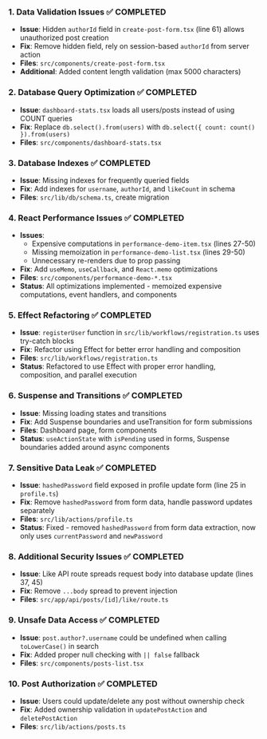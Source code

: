 ### 1. Data Validation Issues ✅ COMPLETED
- **Issue**: Hidden `authorId` field in `create-post-form.tsx` (line 61) allows unauthorized post creation
- **Fix**: Remove hidden field, rely on session-based `authorId` from server action
- **Files**: `src/components/create-post-form.tsx`
- **Additional**: Added content length validation (max 5000 characters)

### 2. Database Query Optimization ✅ COMPLETED
- **Issue**: `dashboard-stats.tsx` loads all users/posts instead of using COUNT queries
- **Fix**: Replace `db.select().from(users)` with `db.select({ count: count() }).from(users)`
- **Files**: `src/components/dashboard-stats.tsx`

### 3. Database Indexes ✅ COMPLETED
- **Issue**: Missing indexes for frequently queried fields
- **Fix**: Add indexes for `username`, `authorId`, and `likeCount` in schema
- **Files**: `src/lib/db/schema.ts`, create migration

### 4. React Performance Issues ✅ COMPLETED
- **Issues**: 
  - Expensive computations in `performance-demo-item.tsx` (lines 27-50)
  - Missing memoization in `performance-demo-list.tsx` (lines 29-50)
  - Unnecessary re-renders due to prop passing
- **Fix**: Add `useMemo`, `useCallback`, and `React.memo` optimizations
- **Files**: `src/components/performance-demo-*.tsx`
- **Status**: All optimizations implemented - memoized expensive computations, event handlers, and components

### 5. Effect Refactoring ✅ COMPLETED
- **Issue**: `registerUser` function in `src/lib/workflows/registration.ts` uses try-catch blocks
- **Fix**: Refactor using Effect for better error handling and composition
- **Files**: `src/lib/workflows/registration.ts`
- **Status**: Refactored to use Effect with proper error handling, composition, and parallel execution

### 6. Suspense and Transitions ✅ COMPLETED
- **Issue**: Missing loading states and transitions
- **Fix**: Add Suspense boundaries and useTransition for form submissions
- **Files**: Dashboard page, form components
- **Status**: `useActionState` with `isPending` used in forms, Suspense boundaries added around async components

### 7. Sensitive Data Leak ✅ COMPLETED
- **Issue**: `hashedPassword` field exposed in profile update form (line 25 in `profile.ts`)
- **Fix**: Remove `hashedPassword` from form data, handle password updates separately
- **Files**: `src/lib/actions/profile.ts`
- **Status**: Fixed - removed `hashedPassword` from form data extraction, now only uses `currentPassword` and `newPassword`

### 8. Additional Security Issues ✅ COMPLETED
- **Issue**: Like API route spreads request body into database update (lines 37, 45)
- **Fix**: Remove `...body` spread to prevent injection
- **Files**: `src/app/api/posts/[id]/like/route.ts`

### 9. Unsafe Data Access ✅ COMPLETED
- **Issue**: `post.author?.username` could be undefined when calling `toLowerCase()` in search
- **Fix**: Added proper null checking with `|| false` fallback
- **Files**: `src/components/posts-list.tsx`

### 10. Post Authorization ✅ COMPLETED
- **Issue**: Users could update/delete any post without ownership check
- **Fix**: Added ownership validation in `updatePostAction` and `deletePostAction`
- **Files**: `src/lib/actions/posts.ts`
